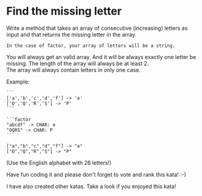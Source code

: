 # Find the missing letter

Write a method that takes an array of consecutive (increasing) letters as input and that returns the missing letter in the array.

~~~if:factor
In the case of factor, your array of letters will be a string.
~~~

You will always get an valid array. And it will be always exactly one letter be missing. The length of the array will always be at least 2.<br>
The array will always contain letters in only one case.

Example:
~~~if-not:swift,factor
```
['a','b','c','d','f'] -> 'e'
['O','Q','R','S'] -> 'P'
```
~~~

~~~if:factor
```factor
"abcdf" -> CHAR: e
"OQRS" -> CHAR: P
```
~~~

```if:swift
["a","b","c","d","f"] -> "e"
["O","Q","R","S"] -> "P"
```

(Use the English alphabet with 26 letters!)

Have fun coding it and please don't forget to vote and rank this kata! :-)

I have also created other katas. Take a look if you enjoyed this kata!